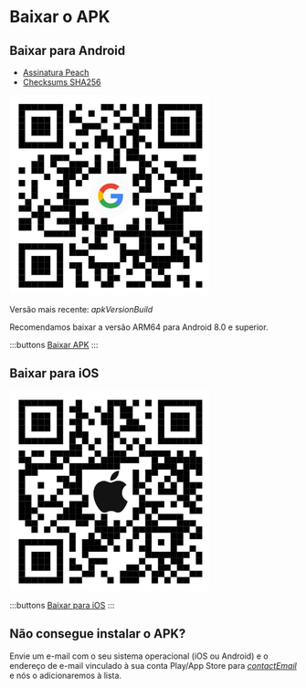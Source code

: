 # Baixar o APK

## Baixar para Android

- [Assinatura Peach]($apkSignaturesUrl$)
- [Checksums SHA256]($apkChecksumsUrl$)

<img src="/icons/qrcode_android.png" width="350">

Versão mais recente: $apkVersionBuild$

Recomendamos baixar a versão ARM64 para Android 8.0 e superior.

:::buttons
[Baixar APK]($apkUrl$)
:::

## Baixar para iOS

<img src="/icons/qrcode_apple.png" width="350">

:::buttons
[Baixar para iOS](https://testflight.apple.com/join/wfSPFEWG)
:::

## Não consegue instalar o APK?

Envie um e-mail com o seu sistema operacional (iOS ou Android) e o endereço de e-mail vinculado à sua conta Play/App Store para
[$contactEmail$](mailto:$contactEmail$) e nós o adicionaremos à lista.
